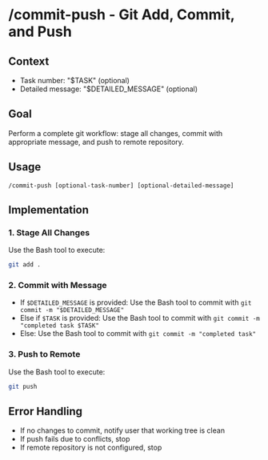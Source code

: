 # /commit-push - Git Add, Commit, and Push

## Context

- Task number: "$TASK" (optional)
- Detailed message: "$DETAILED_MESSAGE" (optional)

## Goal
Perform a complete git workflow: stage all changes, commit with appropriate message, and push to remote repository.

## Usage
```
/commit-push [optional-task-number] [optional-detailed-message]
```

## Implementation

### 1. Stage All Changes
Use the Bash tool to execute:
```bash
git add .
```

### 2. Commit with Message
- If `$DETAILED_MESSAGE` is provided: Use the Bash tool to commit with `git commit -m "$DETAILED_MESSAGE"`
- Else if `$TASK` is provided: Use the Bash tool to commit with `git commit -m "completed task $TASK"`
- Else: Use the Bash tool to commit with `git commit -m "completed task"`

### 3. Push to Remote
Use the Bash tool to execute:
```bash
git push
```

## Error Handling

- If no changes to commit, notify user that working tree is clean
- If push fails due to conflicts, stop
- If remote repository is not configured, stop